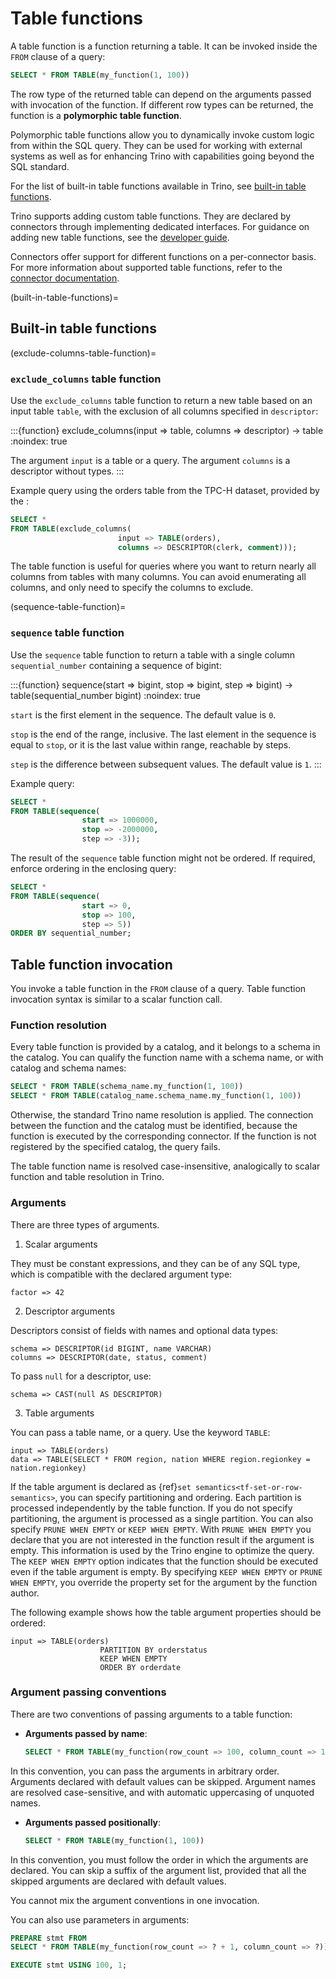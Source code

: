 # Table functions

A table function is a function returning a table. It can be invoked inside the
`FROM` clause of a query:

```sql
SELECT * FROM TABLE(my_function(1, 100))
```

The row type of the returned table can depend on the arguments passed with
invocation of the function. If different row types can be returned, the
function is a **polymorphic table function**.

Polymorphic table functions allow you to dynamically invoke custom logic from
within the SQL query. They can be used for working with external systems as
well as for enhancing Trino with capabilities going beyond the SQL standard.

For the list of built-in table functions available in Trino, see [built-in
table functions](built-in-table-functions).

Trino supports adding custom table functions. They are declared by connectors
through implementing dedicated interfaces. For guidance on adding new table
functions, see the [developer guide](/develop/table-functions).

Connectors offer support for different functions on a per-connector basis. For
more information about supported table functions, refer to the [connector
documentation](/connector).

(built-in-table-functions)=
## Built-in table functions

(exclude-columns-table-function)=
### `exclude_columns` table function

Use the `exclude_columns` table function to return a new table based on an input
table `table`, with the exclusion of all columns specified in `descriptor`:

:::{function} exclude_columns(input => table, columns => descriptor) -> table
:noindex: true

The argument `input` is a table or a query.
The argument `columns` is a descriptor without types.
:::

Example query using the orders table from the TPC-H dataset, provided by the
[](/connector/tpch):

```sql
SELECT *
FROM TABLE(exclude_columns(
                        input => TABLE(orders),
                        columns => DESCRIPTOR(clerk, comment)));
```

The table function is useful for queries where you want to return nearly all
columns from tables with many columns. You can avoid enumerating all columns,
and only need to specify the columns to exclude.

(sequence-table-function)=
### `sequence` table function

Use the `sequence` table function to return a table with a single column
`sequential_number` containing a sequence of bigint:

:::{function} sequence(start => bigint, stop => bigint, step => bigint) -> table(sequential_number bigint)
:noindex: true

`start` is the first element in the sequence. The default value is `0`.

`stop` is the end of the range, inclusive. The last element in the
sequence is equal to `stop`, or it is the last value within range,
reachable by steps.

`step` is the difference between subsequent values. The default value is
`1`.
:::

Example query:

```sql
SELECT *
FROM TABLE(sequence(
                start => 1000000,
                stop => -2000000,
                step => -3));
```

The result of the `sequence` table function might not be ordered. If required,
enforce ordering in the enclosing query:

```sql
SELECT *
FROM TABLE(sequence(
                start => 0,
                stop => 100,
                step => 5))
ORDER BY sequential_number;
```

## Table function invocation

You invoke a table function in the `FROM` clause of a query. Table function
invocation syntax is similar to a scalar function call.

### Function resolution

Every table function is provided by a catalog, and it belongs to a schema in
the catalog. You can qualify the function name with a schema name, or with
catalog and schema names:

```sql
SELECT * FROM TABLE(schema_name.my_function(1, 100))
SELECT * FROM TABLE(catalog_name.schema_name.my_function(1, 100))
```

Otherwise, the standard Trino name resolution is applied. The connection
between the function and the catalog must be identified, because the function
is executed by the corresponding connector. If the function is not registered
by the specified catalog, the query fails.

The table function name is resolved case-insensitive, analogically to scalar
function and table resolution in Trino.

### Arguments

There are three types of arguments.

1. Scalar arguments

They must be constant expressions, and they can be of any SQL type, which is
compatible with the declared argument type:

```
factor => 42
```

2. Descriptor arguments

Descriptors consist of fields with names and optional data types:

```
schema => DESCRIPTOR(id BIGINT, name VARCHAR)
columns => DESCRIPTOR(date, status, comment)
```

To pass `null` for a descriptor, use:

```
schema => CAST(null AS DESCRIPTOR)
```

3. Table arguments

You can pass a table name, or a query. Use the keyword `TABLE`:

```
input => TABLE(orders)
data => TABLE(SELECT * FROM region, nation WHERE region.regionkey = nation.regionkey)
```

If the table argument is declared as {ref}`set semantics<tf-set-or-row-semantics>`,
you can specify partitioning and ordering. Each partition is processed
independently by the table function. If you do not specify partitioning, the
argument is processed as a single partition. You can also specify
`PRUNE WHEN EMPTY` or `KEEP WHEN EMPTY`. With `PRUNE WHEN EMPTY` you
declare that you are not interested in the function result if the argument is
empty. This information is used by the Trino engine to optimize the query. The
`KEEP WHEN EMPTY` option indicates that the function should be executed even
if the table argument is empty. By specifying `KEEP WHEN EMPTY` or
`PRUNE WHEN EMPTY`, you override the property set for the argument by the
function author.

The following example shows how the table argument properties should be ordered:

```
input => TABLE(orders)
                    PARTITION BY orderstatus
                    KEEP WHEN EMPTY
                    ORDER BY orderdate
```

### Argument passing conventions

There are two conventions of passing arguments to a table function:

- **Arguments passed by name**:

  ```sql
  SELECT * FROM TABLE(my_function(row_count => 100, column_count => 1))
  ```

In this convention, you can pass the arguments in arbitrary order. Arguments
declared with default values can be skipped. Argument names are resolved
case-sensitive, and with automatic uppercasing of unquoted names.

- **Arguments passed positionally**:

  ```sql
  SELECT * FROM TABLE(my_function(1, 100))
  ```

In this convention, you must follow the order in which the arguments are
declared. You can skip a suffix of the argument list, provided that all the
skipped arguments are declared with default values.

You cannot mix the argument conventions in one invocation.

You can also use parameters in arguments:

```sql
PREPARE stmt FROM
SELECT * FROM TABLE(my_function(row_count => ? + 1, column_count => ?));

EXECUTE stmt USING 100, 1;
```
